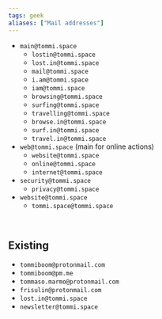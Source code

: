 ```yaml
---
tags: geek
aliases: ["Mail addresses"]
---
```

- `main@tommi.space`
	- `lostin@tommi.space`
	- `lost.in@tommi.space`
	- `mail@tommi.space`
	- `i.am@tommi.space`
	- `iam@tommi.space`
	- `browsing@tommi.space`
	- `surfing@tommi.space`
	- `travelling@tommi.space`
	- `browse.in@tommi.space`
	- `surf.in@tommi.space`
	- `travel.in@tommi.space`
- `web@tommi.space` (main for online actions)
	- `website@tommi.space`
	- `online@tommi.space`
	- `internet@tommi.space`
- `security@tommi.space`
	- `privacy@tommi.space`
- `website@tommi.space`
	- `tommi.space@tommi.space`

<br>

## Existing

- `tommiboom@protonmail.com`
- `tommiboom@pm.me`
- `tommaso.marmo@protonmail.com`
- `frisulin@protonmail.com`
- `lost.in@tommi.space`
- `newsletter@tommi.space`